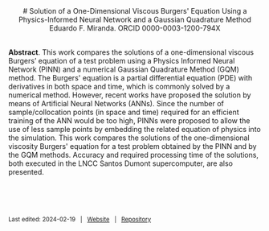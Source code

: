 <center>
# Solution of a One-Dimensional Viscous Burgers' Equation Using a Physics-Informed Neural Network and a Gaussian Quadrature Method
</center>

<center>
Eduardo F. Miranda. ORCID 0000-0003-1200-794X
</center>
<br>

**Abstract**. This work compares the solutions of a one-dimensional viscous Burgers’ equation of a test problem using a Physics Informed Neural Network (PINN) and a numerical Gaussian Quadrature Method (GQM) method. The Burgers' equation is a partial differential equation (PDE) with derivatives in both space and time, which is commonly solved by a numerical method. However, recent works have proposed the solution by means of Artificial Neural Networks (ANNs). Since the number of sample/collocation points (in space and time) required for an efficient training of the ANN would be too high, PINNs were proposed to allow the use of less sample points by embedding the related equation of physics into the simulation. This work compares the solutions of the one-dimensional viscosity Burgers' equation for a test problem obtained by the PINN and by the GQM methods. Accuracy and required processing time of the solutions, both executed in the LNCC Santos Dumont supercomputer, are also presented.


<!--FOOTER--><br><br><br><small>
Last edited: 2024-02-19 &nbsp;&nbsp;|&nbsp;&nbsp;
[Website](http://efurlanm.github.io/421/) &nbsp;&nbsp;|&nbsp;&nbsp;
[Repository](https://github.com/efurlanm/421/)
</small>
